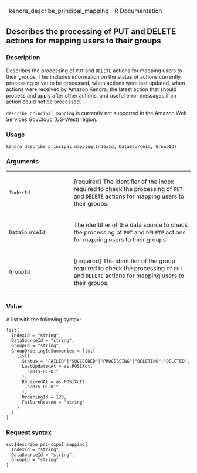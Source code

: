 <table style="width: 100%;">
<tbody>
<tr class="odd">
<td>kendra_describe_principal_mapping</td>
<td style="text-align: right;">R Documentation</td>
</tr>
</tbody>
</table>

## Describes the processing of PUT and DELETE actions for mapping users to their groups

### Description

Describes the processing of `PUT` and `DELETE` actions for mapping users
to their groups. This includes information on the status of actions
currently processing or yet to be processed, when actions were last
updated, when actions were received by Amazon Kendra, the latest action
that should process and apply after other actions, and useful error
messages if an action could not be processed.

`describe_principal_mapping` is currently not supported in the Amazon
Web Services GovCloud (US-West) region.

### Usage

    kendra_describe_principal_mapping(IndexId, DataSourceId, GroupId)

### Arguments

<table>
<colgroup>
<col style="width: 35%" />
<col style="width: 65%" />
</colgroup>
<tbody>
<tr class="odd">
<td><code
id="kendra_describe_principal_mapping_:_IndexId">IndexId</code></td>
<td><p>[required] The identifier of the index required to check the
processing of <code>PUT</code> and <code>DELETE</code> actions for
mapping users to their groups.</p></td>
</tr>
<tr class="even">
<td><code
id="kendra_describe_principal_mapping_:_DataSourceId">DataSourceId</code></td>
<td><p>The identifier of the data source to check the processing of
<code>PUT</code> and <code>DELETE</code> actions for mapping users to
their groups.</p></td>
</tr>
<tr class="odd">
<td><code
id="kendra_describe_principal_mapping_:_GroupId">GroupId</code></td>
<td><p>[required] The identifier of the group required to check the
processing of <code>PUT</code> and <code>DELETE</code> actions for
mapping users to their groups.</p></td>
</tr>
</tbody>
</table>

### Value

A list with the following syntax:

    list(
      IndexId = "string",
      DataSourceId = "string",
      GroupId = "string",
      GroupOrderingIdSummaries = list(
        list(
          Status = "FAILED"|"SUCCEEDED"|"PROCESSING"|"DELETING"|"DELETED",
          LastUpdatedAt = as.POSIXct(
            "2015-01-01"
          ),
          ReceivedAt = as.POSIXct(
            "2015-01-01"
          ),
          OrderingId = 123,
          FailureReason = "string"
        )
      )
    )

### Request syntax

    svc$describe_principal_mapping(
      IndexId = "string",
      DataSourceId = "string",
      GroupId = "string"
    )
